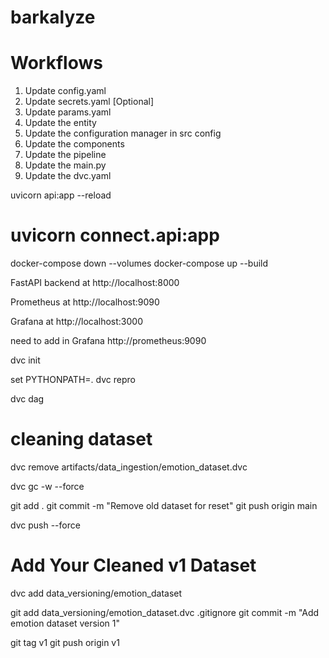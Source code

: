 # barkalyze

# Workflows
1. Update config.yaml
2. Update secrets.yaml [Optional]
3. Update params.yaml
4. Update the entity
5. Update the configuration manager in src config
6. Update the components
7. Update the pipeline
8. Update the main.py
9. Update the dvc.yaml

uvicorn api:app --reload
# uvicorn connect.api:app


docker-compose down --volumes
docker-compose up --build


FastAPI backend at http://localhost:8000

Prometheus at http://localhost:9090

Grafana at http://localhost:3000

need to add in Grafana http://prometheus:9090

dvc init

set PYTHONPATH=.
dvc repro

dvc dag

# cleaning dataset

dvc remove artifacts/data_ingestion/emotion_dataset.dvc

dvc gc -w --force

git add .
git commit -m "Remove old dataset for reset"
git push origin main

dvc push --force

# Add Your Cleaned v1 Dataset

dvc add data_versioning/emotion_dataset

git add data_versioning/emotion_dataset.dvc .gitignore
git commit -m "Add emotion dataset version 1"

git tag v1
git push origin v1

